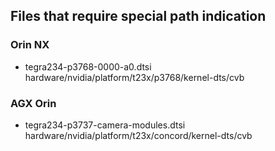 
## Files that require special path indication
### Orin NX
- tegra234-p3768-0000-a0.dtsi 
    hardware/nvidia/platform/t23x/p3768/kernel-dts/cvb
### AGX Orin
- tegra234-p3737-camera-modules.dtsi
    hardware/nvidia/platform/t23x/concord/kernel-dts/cvb
